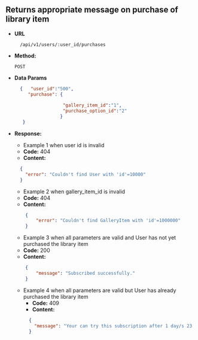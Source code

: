 **Returns appropriate message on purchase of library item**
----

* **URL**
  ```
    /api/v1/users/:user_id/purchases
  ```

* **Method:**

  ```
  POST
  ```
  
* **Data Params**

  ``` json
    {   "user_id":"500",
       "purchase": {
                    
                    "gallery_item_id":"1",
                    "purchase_option_id":"2"
                   }
     }
  ```

* **Response:**
  - Example 1 when user id is invalid
   * **Code:** 404 <br />
   * **Content:** <br />
    ``` json
      {
        "error": "Couldn't find User with 'id'=10000"
      }
    ```
    
  - Example 2 when  gallery_item_id is invalid
   * **Code:** 404 <br />
   * **Content:** <br />
    ``` json
        {
            "error": "Couldn't find GalleryItem with 'id'=1000000"
        }
    ```
   - Example 3 when all parameters are valid and User has not yet purchased the library item
    * **Code:** 200 <br />
    * **Content:** <br />
    ``` json
        {
            "message": "Subscribed successfully."
        }
    ```
    
  - Example 4 when all parameters are valid but User has already purchased the library item
    * **Code:** 409 <br />
    * **Content:**<br />
    ``` json
      {
        "message": "Your can try this subscription after 1 day/s 23 hour/s 54 minute/s!"
      }
    ```
